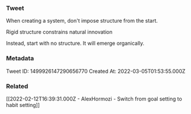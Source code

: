 ### Tweet
When creating a system, don't impose structure from the start.

Rigid structure constrains natural innovation

Instead, start with no structure. It will emerge organically.

### Metadata
Tweet ID: 1499926147290656770
Created At: 2022-03-05T01:53:55.000Z

### Related
[[2022-02-12T16:39:31.000Z - AlexHormozi - Switch from goal setting to habit setting]]

